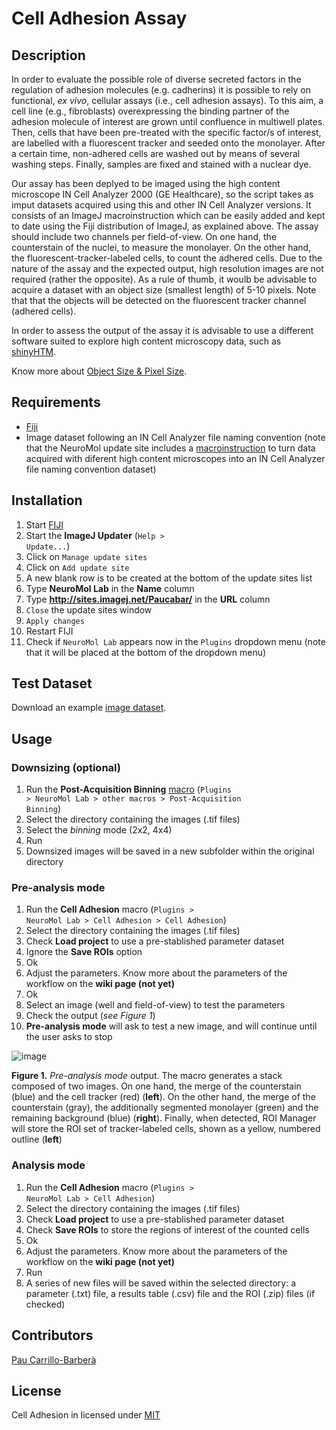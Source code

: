 # Cell Adhesion Assay

## Description

In order to evaluate the possible role of diverse secreted factors in the regulation of adhesion molecules (e.g. cadherins) it is possible to rely on functional, _ex vivo_, cellular assays (i.e., cell adhesion assays). To this aim, a cell line (e.g., fibroblasts) overexpressing the binding partner of the adhesion molecule of interest are grown until confluence in multiwell plates. Then, cells that have been pre-treated with the specific factor/s of interest, are labelled with a fluorescent tracker and seeded onto the monolayer. After a certain time, non-adhered cells are washed out by means of several washing steps. Finally, samples are fixed and stained with a nuclear dye.

Our assay has been deplyed to be imaged using the high content microscope IN Cell Analyzer 2000 (GE Healthcare), so the script takes as imput datasets acquired using this and other IN Cell Analyzer versions. It consists of an ImageJ macroinstruction which can be easily added and kept to date using the Fiji distribution of ImageJ, as explained above. The assay should include two channels per field-of-view. On one hand, the counterstain of the nuclei, to measure the monolayer. On the other hand, the fluorescent-tracker-labeled cells, to count the adhered cells. Due to the nature of the assay and the expected output, high resolution images are not required (rather the opposite). As a rule of thumb, it woulb be advisable to acquire a dataset with an object size (smallest length) of 5-10 pixels. Note that that the objects will be detected on the fluorescent tracker channel (adhered cells).

In order to assess the output of the assay it is advisable to use a different software suited to explore high content microscopy data, such as [shinyHTM](https://github.com/embl-cba/shinyHTM/blob/master/README.md#shinyhtm).

Know more about [Object Size & Pixel Size](https://c4science.ch/w/bioimaging_and_optics_platform_biop/teaching/object_size/).

## Requirements

* [Fiji](https://fiji.sc/)
* Image dataset following an IN Cell Analyzer file naming convention (note that the NeuroMol update site includes a [macroinstruction](https://github.com/paucabar/other_macros) to turn data acquired with diferent high content microscopes into an IN Cell Analyzer file naming convention dataset)

## Installation

1. Start [FIJI](https://fiji.sc/)
2. Start the **ImageJ Updater** (<code>Help > Update...</code>)
3. Click on <code>Manage update sites</code>
4. Click on <code>Add update site</code>
5. A new blank row is to be created at the bottom of the update sites list
6. Type **NeuroMol Lab** in the **Name** column
7. Type **http://sites.imagej.net/Paucabar/** in the **URL** column
8. <code>Close</code> the update sites window
9. <code>Apply changes</code>
10. Restart FIJI
11. Check if <code>NeuroMol Lab</code> appears now in the <code>Plugins</code> dropdown menu (note that it will be placed at the bottom of the dropdown menu)

## Test Dataset

Download an example [image dataset](https://drive.google.com/drive/folders/1TwMUoJYkDqVXPFvARh_2Ig_VMTkTkx9a?usp=sharing).

## Usage

### Downsizing (optional)

1. Run the **Post-Acquisition Binning** [macro](https://github.com/paucabar/other_macros) (<code>Plugins > NeuroMol Lab > other macros > Post-Acquisition Binning</code>)
2. Select the directory containing the images (.tif files)
3. Select the _binning_ mode (2x2, 4x4)
4. Run
5. Downsized images will be saved in a new subfolder within the original directory

### Pre-analysis mode

1. Run the **Cell Adhesion** macro (<code>Plugins > NeuroMol Lab > Cell Adhesion > Cell Adhesion</code>)
2. Select the directory containing the images (.tif files)
3. Check **Load project** to use a pre-stablished parameter dataset
4. Ignore the **Save ROIs** option
5. Ok
6. Adjust the parameters. Know more about the parameters of the workflow on the **wiki page (not yet)**
7. Ok
8. Select an image (well and field-of-view) to test the parameters
9. Check the output (_see Figure 1_)
10. **Pre-analysis mode** will ask to test a new image, and will continue until the user asks to stop

![image](https://user-images.githubusercontent.com/39589980/79636550-c8043900-8178-11ea-9485-97235f933ec0.png)

**Figure 1.** _Pre-analysis mode_ output. The macro generates a stack composed of two images. On one hand, the merge of the counterstain (blue) and the cell tracker (red) (**left**). On the other hand, the merge of the counterstain (gray), the additionally segmented monolayer (green) and the remaining background (blue) (**right**). Finally, when detected, ROI Manager will store the ROI set of tracker-labeled cells, shown as a yellow, numbered outline (**left**)

### Analysis mode

1. Run the **Cell Adhesion** macro (<code>Plugins > NeuroMol Lab > Cell Adhesion</code>)
2. Select the directory containing the images (.tif files)
3. Check **Load project** to use a pre-stablished parameter dataset
4. Check **Save ROIs** to store the regions of interest of the counted cells
5. Ok
6. Adjust the parameters. Know more about the parameters of the workflow on the **wiki page (not yet)**
7. Run
8. A series of new files will be saved within the selected directory: a parameter (.txt) file, a results table (.csv) file and the ROI (.zip) files (if checked)

## Contributors

[Pau Carrillo-Barberà](https://github.com/paucabar)

## License

Cell Adhesion in licensed under [MIT](https://imagej.net/MIT)
